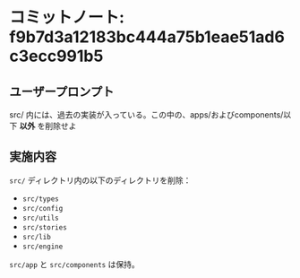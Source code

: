 # コミットノート: f9b7d3a12183bc444a75b1eae51ad6c3ecc991b5

## ユーザープロンプト

src/ 内には、過去の実装が入っている。この中の、apps/およびcomponents/以下 **以外** を削除せよ

## 実施内容

`src/` ディレクトリ内の以下のディレクトリを削除：

- `src/types`
- `src/config`
- `src/utils`
- `src/stories`
- `src/lib`
- `src/engine`

`src/app` と `src/components` は保持。

